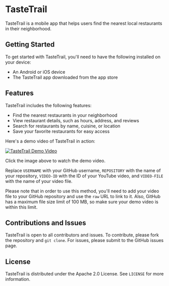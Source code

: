 # TasteTrail

TasteTrail is a mobile app that helps users find the nearest local restaurants in their neighborhood.

## Getting Started

To get started with TasteTrail, you'll need to have the following installed on your device:
- An Android or iOS device
- The TasteTrail app downloaded from the app store

## Features

TasteTrail includes the following features:
- Find the nearest restaurants in your neighborhood
- View restaurant details, such as hours, address, and reviews
- Search for restaurants by name, cuisine, or location
- Save your favorite restaurants for easy access

Here's a demo video of TasteTrail in action:

[![TasteTrail Demo Video](https://img.youtube.com/vi/VIDEO-ID/0.jpg)](https://github.com/USERNAME/REPOSITORY/raw/main/VIDEO-FILE.mp4)

Click the image above to watch the demo video.

Replace `USERNAME` with your GitHub username, `REPOSITORY` with the name of your repository, `VIDEO-ID` with the ID of your YouTube video, and `VIDEO-FILE` with the name of your video file. 

Please note that in order to use this method, you'll need to add your video file to your GitHub repository and use the `raw` URL to link to it. Also, GitHub has a maximum file size limit of 100 MB, so make sure your demo video is within this limit.

## Contributions and Issues

TasteTrail is open to all contributors and issues. To contribute, please fork the repository and `git clone`. For issues, please submit to the GitHub issues page.

## License

TasteTrail is distributed under the Apache 2.0 License. See `LICENSE` for more information.

